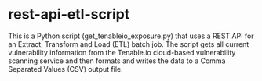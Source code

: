 # rest-api-etl-script

This is a Python script (get_tenableio_exposure.py) that uses a REST API for an Extract, Transform and Load (ETL) batch job. The script gets all current vulnerability information from the Tenable.io cloud-based vulnerability scanning service and then formats and writes the data to a Comma Separated Values (CSV) output file.

